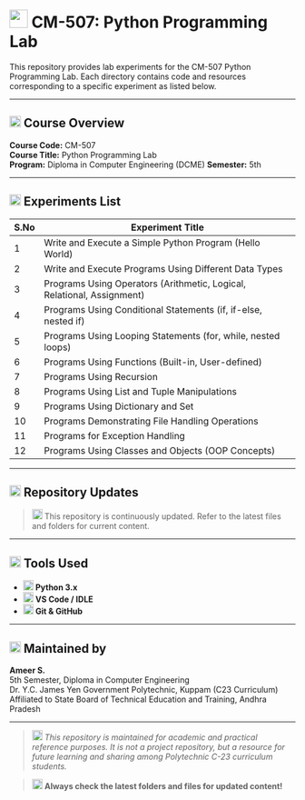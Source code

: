 # <img src="https://img.icons8.com/color/48/000000/python.png" width="32"/> CM-507: Python Programming Lab

This repository provides lab experiments for the CM-507 Python Programming Lab. Each directory contains code and resources corresponding to a specific experiment as listed below.

---

## <img src="https://img.icons8.com/fluency/24/book.png" width="20"/> Course Overview

**Course Code:** CM-507  
**Course Title:** Python Programming Lab  
**Program:** Diploma in Computer Engineering (DCME) 
**Semester:** 5th

---

## <img src="https://img.icons8.com/ios-filled/24/open-book--v2.png" width="20"/> Experiments List

| S.No | Experiment Title                                                                 |
|------|----------------------------------------------------------------------------------|
| 1    | Write and Execute a Simple Python Program (Hello World)                          |
| 2    | Write and Execute Programs Using Different Data Types                            |
| 3    | Programs Using Operators (Arithmetic, Logical, Relational, Assignment)           |
| 4    | Programs Using Conditional Statements (if, if-else, nested if)                   |
| 5    | Programs Using Looping Statements (for, while, nested loops)                     |
| 6    | Programs Using Functions (Built-in, User-defined)                                |
| 7    | Programs Using Recursion                                                         |
| 8    | Programs Using List and Tuple Manipulations                                      |
| 9    | Programs Using Dictionary and Set                                                |
| 10   | Programs Demonstrating File Handling Operations                                  |
| 11   | Programs for Exception Handling                                                  |
| 12   | Programs Using Classes and Objects (OOP Concepts)                                |

---

## <img src="https://img.icons8.com/ios-filled/24/folder-invoices--v1.png" width="20"/> Repository Updates

> <img src="https://img.icons8.com/fluency/24/refresh.png" width="18"/> This repository is continuously updated. Refer to the latest files and folders for current content.

---

## <img src="https://img.icons8.com/ios-filled/24/settings--v1.png" width="20"/> Tools Used

- <img src="https://img.icons8.com/color/24/python--v1.png" width="18"/> **Python 3.x**
- <img src="https://img.icons8.com/color/24/visual-studio-code-2019.png" width="18"/> **VS Code / IDLE**
- <img src="https://img.icons8.com/ios-filled/24/github.png" width="18"/> **Git & GitHub**

---

## <img src="https://img.icons8.com/ios-filled/24/student-male--v1.png" width="20"/> Maintained by

**Ameer S.**  
5th Semester, Diploma in Computer Engineering  
Dr. Y.C. James Yen Government Polytechnic, Kuppam (C23 Curriculum)  
Affiliated to State Board of Technical Education and Training, Andhra Pradesh

---

> <img src="https://img.icons8.com/fluency/24/info.png" width="18"/> _This repository is maintained for academic and practical reference purposes. It is not a project repository, but a resource for future learning and sharing among Polytechnic C-23 curriculum students._

> <img src="https://img.icons8.com/fluency/24/box-important.png" width="18"/> **Always check the latest folders and files for updated content!**